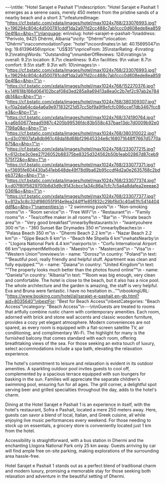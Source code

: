 ---\ntitle: "Hotel Sarajet e Pashait 1"\ndescription: "Hotel Sarajet e Pashait 1 emerges as a serene oasis, merely 450 meters from the pristine sands of a nearby beach and a short 3."\nfeaturedImage: "https://cf.bstatic.com/xdata/images/hotel/max1024x768/233076993.jpg?k=196294c804c4d500781cddf1da2a97fd2cc488c7ab1ccc0d608ede8ea8590e4f&o=&hp=1"\nlanguage: en\nslug: hotel-sarajet-e-pashait-1\naddress: "Perivolo, 9425 Dhërmi, Albania"\ncity: "Dhërmi"\nlocation: "Dhërmi"\naccommodationType: "hotel"\ncoordinates:\n  lat: 40.15695047\n  lng: 19.61396456\nprice: "US$35"\npriceFrom: 35\nstarRating: 4\nrating: 9.2\nratingWords: "Outstanding"\nnumberOfReviews: 124\nratings:\n  overall: 9.2\n  location: 8.7\n  cleanliness: 9.4\n  facilities: 9\n  value: 8.7\n  comfort: 9.5\n  staff: 9.3\n  wifi: 10\nimages:\n  - "https://cf.bstatic.com/xdata/images/hotel/max1024x768/233076993.jpg?k=196294c804c4d500781cddf1da2a97fd2cc488c7ab1ccc0d608ede8ea8590e4f&o=&hp=1"\n  - "https://cf.bstatic.com/xdata/images/hotel/max1024x768/152270376.jpg?k=14f618b166d064102bcaf08d3ed285a9a69413a8ea0c2b7ef2c97ab2e784db14&o=&hp=1"\n  - "https://cf.bstatic.com/xdata/images/hotel/max1024x768/380309307.jpg?k=f0a2da64cda4a6a9e971832f21d57cc5bf9a9f9efcfc096ccef7db3467fcc8e3&o=&hp=1"\n  - "https://cf.bstatic.com/xdata/images/hotel/max1024x768/374190764.jpg?k=a6b50677eead5987c4205b99536fdc83b558c437bae13dc7d0009b92e07198a0&o=&hp=1"\n  - "https://cf.bstatic.com/xdata/images/hotel/max1024x768/380310022.jpg?k=d3c01607afa8db961c48da18d68bf29645334e8c168071648ff7667d5770a875&o=&hp=1"\n  - "https://cf.bstatic.com/xdata/images/hotel/max1024x768/233077215.jpg?k=612cbe3c0ee27f26052b88375be8325d324562b50b1eab02867d87ceb9575f72&o=&hp=1"\n  - "https://cf.bstatic.com/xdata/images/hotel/max1024x768/233077371.jpg?k=f3695fe604430a541eb648de49f78d9ba62b95ccdf4d2a0e2635768c2bdeb372&o=&hp=1"\n  - "https://cf.bstatic.com/xdata/images/hotel/max1024x768/233077374.jpg?k=d07f80f5629700b6d3d9c9143cbcc1a34c86a7cfc7c5a4a8dafea2eeeae3036f&o=&hp=1"\n  - "https://cf.bstatic.com/xdata/images/hotel/max1024x768/233077377.jpg?k=812a3c8c32df86055f914e9ea244ff1e85f832c29bf8d3c40a61fc5414404ddf&o=&hp=1"\namenities:\n  - "2 swimming pools"\n  - "Non-smoking rooms"\n  - "Room service"\n  - "Free WiFi"\n  - "Restaurant"\n  - "Family rooms"\n  - "Tea/coffee maker in all rooms"\n  - "Bar"\n  - "Private beach area"\n  - "Very good breakfast"\nnearbyRestaurants:\n  - "Iwantyouhere 300 m"\n  - "360 Sunset Bar Drymades 350 m"\nnearbyBeaches:\n  - "Palasa Beach 350 m"\n  - "Dhermi Beach 2.2 km"\n  - "Nazar Beach 2.2 km"\n  - "Gjipe Beach 6 km"\n  - "Beach Me Shpella 6 km"\nwhatsNearby:\n  - "Llogora National Park 4.4 km"\nairports:\n  - "Corfu International Airport 66 km"\npaymentMethods:\n  - "Maestro"\n  - "Mastercard"\n  - "Visa"\n  - "Western Union"\nreviews:\n  - name: "Dorosz"\n    country: "Poland"\n    text: "“Beautiful pool, really friendly and helpful stuff. Apartment was clean and fully equipped.”"\n  - name: "Daiana"\n    country: "United Kingdom"\n    text: "“The property looks much better than the photos found online”"\n  - name: "Daniela"\n    country: "Albania"\n    text: "“Room was big enough, very clean and comfortable. The hotel is close to the beach, but it also has a nice pool. The whole architecture and the garden is amazing, the staff is very helpful. Eva and Bruna were fantastic. I have no hesitation in...”"\nbookingURL: "https://www.booking.com/hotel/al/sarajet-e-pashait.en-gb.html?aid=8035640"\nbestFor: "Best for Beach Access"\nbestCategories: "Beach Access"\ncategory: "Beach Access"\n---\n\nGuests are treated to rooms that artfully combine rustic charm with contemporary amenities. Each room, adorned with brick and stone wall accents and classic wooden furniture, provides a cozy yet elegant atmosphere. Modern conveniences are not spared, as every room is equipped with a flat-screen satellite TV, air conditioning, and complimentary Wi-Fi. The highlight for many is the furnished balcony that comes standard with each room, offering breathtaking views of the sea. For those seeking an extra touch of luxury, select accommodations include a spa bath, elevating the relaxation experience.

The hotel's commitment to leisure and relaxation is evident in its outdoor amenities. A sparkling outdoor pool invites guests to cool off, complemented by a spacious terrace equipped with sun loungers for basking in the sun. Families will appreciate the separate children's swimming pool, ensuring fun for all ages. The grill corner, a delightful spot serving beer and grilled specialties throughout the day, adds to the hotel's charm.

Dining at the Hotel Sarajet e Pashait 1 is an experience in itself, with the hotel's restaurant, Sofra e Pashait, located a mere 250 meters away. Here, guests can savor a blend of local, Italian, and Greek cuisine, all while enjoying live music performances every weekend. For those needing to stock up on essentials, a grocery store is conveniently located just 1 km from the hotel.

Accessibility is straightforward, with a bus station in Dhermi and the enchanting Llogora National Park only 25 km away. Guests arriving by car will find ample free on-site parking, making explorations of the surrounding area hassle-free.

Hotel Sarajet e Pashait 1 stands out as a perfect blend of traditional charm and modern luxury, promising a memorable stay for those seeking both relaxation and adventure in the beautiful setting of Dhermi.